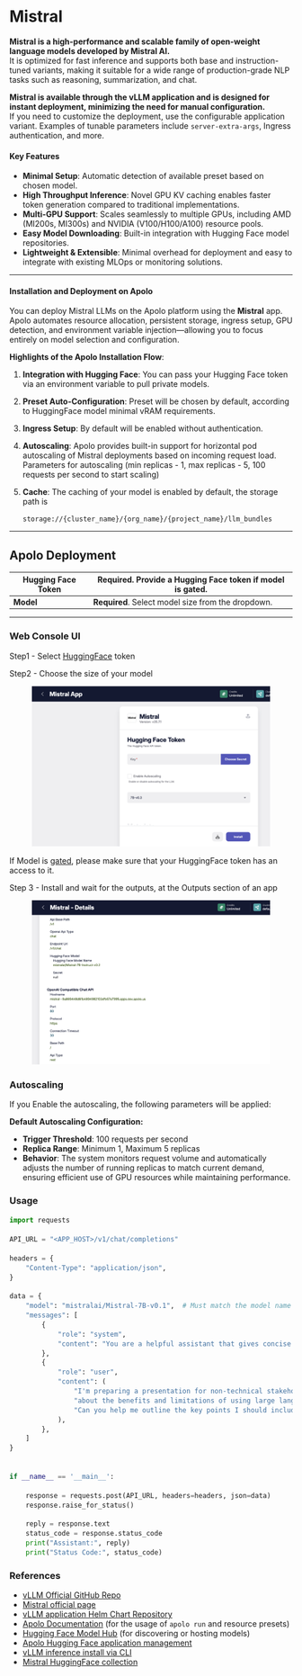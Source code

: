 # Mistral

**Mistral is a high-performance and scalable family of open-weight language models developed by Mistral AI.**\
It is optimized for fast inference and supports both base and instruction-tuned variants, making it suitable for a wide range of production-grade NLP tasks such as reasoning, summarization, and chat.

**Mistral is available through the vLLM application and is designed for instant deployment, minimizing the need for manual configuration.**\
If you need to customize the deployment, use the configurable application variant. Examples of tunable parameters include `server-extra-args`, Ingress authentication, and more.

#### Key Features

* **Minimal Setup**: Automatic detection of available preset based on chosen model.
* **High Throughput Inference**: Novel GPU KV caching enables faster token generation compared to traditional implementations.
* **Multi-GPU Support**: Scales seamlessly to multiple GPUs, including AMD (MI200s, MI300s) and NVIDIA (V100/H100/A100) resource pools.
* **Easy Model Downloading**: Built-in integration with Hugging Face model repositories.
* **Lightweight & Extensible**: Minimal overhead for deployment and easy to integrate with existing MLOps or monitoring solutions.

***

#### Installation and Deployment on Apolo

You can deploy Mistral LLMs on the Apolo platform using the **Mistral** app. Apolo automates resource allocation, persistent storage, ingress setup, GPU detection, and environment variable injection—allowing you to focus entirely on model selection and configuration.

**Highlights of the Apolo Installation Flow**:

1. **Integration with Hugging Face**: You can pass your Hugging Face token via an environment variable to pull private models.
2. **Preset Auto-Configuration**: Preset will be chosen by default, according to HuggingFace model minimal vRAM requirements.
3. **Ingress Setup**: By default will be enabled without authentication.
4. **Autoscaling**: Apolo provides built-in support for horizontal pod autoscaling of Mistral deployments based on incoming request load. Parameters for autoscaling (min replicas - 1, max replicas - 5, 100 requests per second to start scaling)
5.  **Cache**: The caching of your model is enabled by default, the storage path is&#x20;

    ```
    storage://{cluster_name}/{org_name}/{project_name}/llm_bundles
    ```

***



## Apolo Deployment

| **Hugging Face Token** | **Required**. Provide a Hugging Face token if model is gated.  |
| ---------------------- | -------------------------------------------------------------- |
| **Model**              | **Required**. Select model size from the dropdown.             |

***

### Web Console UI

Step1 - Select  [HuggingFace](https://huggingface.co/) token

Step2 - Choose the size of your model

<figure><img src="../../../../.gitbook/assets/image (71).png" alt=""><figcaption></figcaption></figure>

If Model is [gated](https://huggingface.co/docs/hub/en/models-gated), please make sure that your HuggingFace token has an access to it.

Step 3 - Install and wait for the outputs, at the Outputs section of an app

<figure><img src="../../../../.gitbook/assets/image (72).png" alt=""><figcaption></figcaption></figure>

### Autoscaling

If you Enable the autoscaling, the following parameters will be applied:

**Default Autoscaling Configuration:**

* **Trigger Threshold**: 100 requests per second
* **Replica Range**: Minimum 1, Maximum 5 replicas
* **Behavior**: The system monitors request volume and automatically adjusts the number of running replicas to match current demand, ensuring efficient use of GPU resources while maintaining performance.

### Usage

```python
import requests

API_URL = "<APP_HOST>/v1/chat/completions"

headers = {
    "Content-Type": "application/json",
}

data = {
    "model": "mistralai/Mistral-7B-v0.1",  # Must match the model name loaded by vLLM
    "messages": [
        {
            "role": "system",
            "content": "You are a helpful assistant that gives concise and clear answers.",
        },
        {
            "role": "user",
            "content": (
                "I'm preparing a presentation for non-technical stakeholders "
                "about the benefits and limitations of using large language models in our customer support workflows. "
                "Can you help me outline the key points I should include, with clear, jargon-free explanations and practical examples?"
            ),
        },
    ]
}


if __name__ == '__main__':

    response = requests.post(API_URL, headers=headers, json=data)
    response.raise_for_status()

    reply = response.text
    status_code = response.status_code
    print("Assistant:", reply)
    print("Status Code:", status_code)
```

### References

* [vLLM Official GitHub Repo](https://github.com/vllm-project/vllm)
* [Mistral official page](https://mistral.ai/)
* [vLLM application Helm Chart Repository](https://github.com/neuro-inc/app-llm-inference)
* [Apolo Documentation](https://docs.apolo.us/apolo-cli/commands/shortcuts#usage-16) (for the usage of `apolo run` and resource presets)
* [Hugging Face Model Hub](https://huggingface.co/) (for discovering or hosting models)
* [Apolo Hugging Face application management](hugging-face.md)
* [vLLM inference install via CLI](../../../../apolo-concepts-cli/apps/installable-apps/available-apps/vllm-inference.md)
* [Mistral HuggingFace collection](https://huggingface.co/mistralai)
